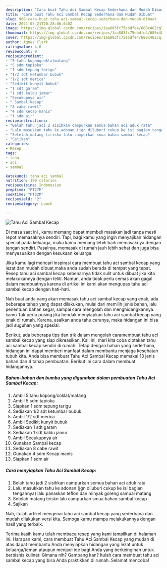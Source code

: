 ```yaml
---
description: "Cara buat Tahu Aci Sambal Kecap Sederhana dan Mudah Dibuat"
title: "Cara buat Tahu Aci Sambal Kecap Sederhana dan Mudah Dibuat"
slug: 908-cara-buat-tahu-aci-sambal-kecap-sederhana-dan-mudah-dibuat
date: 2021-05-21T20:28:06.040Z
image: https://img-global.cpcdn.com/recipes/1aa803fc75ebdfe4/680x482cq70/tahu-aci-sambal-kecap-foto-resep-utama.jpg
thumbnail: https://img-global.cpcdn.com/recipes/1aa803fc75ebdfe4/680x482cq70/tahu-aci-sambal-kecap-foto-resep-utama.jpg
cover: https://img-global.cpcdn.com/recipes/1aa803fc75ebdfe4/680x482cq70/tahu-aci-sambal-kecap-foto-resep-utama.jpg
author: Agnes Clark
ratingvalue: 4.6
reviewcount: 9
recipeingredient:
- "5 tahu kopongcoklatmatang"
- "5 sdm tapioka"
- "1 sdm tepung terigu"
- "1/2 sdt ketumbar bubuk"
- "1/2 sdt merica"
- "Sedikit kunyit bubuk"
- "1 sdt garam"
- "1 sdt kaldu jamur"
- "Secukupnya air"
- " Sambal kecap"
- "8 cabe rawit"
- "4 sdm Kecap manis"
- "1 sdm air"
recipeinstructions:
- "Belah tahu jadi 2 sisihkan campurkan semua bahan aci aduk rata"
- "Lalu masukkan tahu ke adonan (jgn diluburi cukup ke isi bagian tengahnya) lalu panaskan teflon dan minyak goreng sampai matang"
- "Setelah matang tiriskn lalu campurkan smua bahan sambal kecap"
- "Sajikan"
categories:
- Resep
tags:
- tahu
- aci
- sambal

katakunci: tahu aci sambal 
nutrition: 190 calories
recipecuisine: Indonesian
preptime: "PT27M"
cooktime: "PT32M"
recipeyield: "2"
recipecategory: Lunch

---
```



![Tahu Aci Sambal Kecap](https://img-global.cpcdn.com/recipes/1aa803fc75ebdfe4/680x482cq70/tahu-aci-sambal-kecap-foto-resep-utama.jpg)

Di masa  saat ini , kamu memang dapat membeli masakan jadi tanpa mesti repot memasaknya sendiri. Tapi, bagi kamu yang ingin menyajikan hidangan special pada keluarga, maka kamu memang lebih baik memasaknya dengan tangan sendiri. Pasalnya, memasak di rumah jauh lebih sehat dan juga bisa menyesuaikan dengan kesukaan keluarga.

Jika kamu lagi mencari inspirasi cara membuat tahu aci sambal kecap yang lezat dan mudah dibuat,maka anda sudah berada di tempat yang tepat. Resep tahu aci sambal kecap  sebenarnya tidak sulit untuk dibuat jika kita melakukannya dengan teliti. Namun, anda tidak perlu cemas akan gagal dalam membuatnya 
karena di artikel ini kami akan mengupas tahu aci sambal kecap dengan hati-hati.  



Nah buat anda yang akan memasak tahu aci sambal kecap yang enak, ada beberapa tahap yang dapat dilakukan, mulai dari memilih jenis bahan, lalu penentuan bahan segar, sampai cara mengolah dan menghidangkannya. kamu Tak perlu pusing jika hendak menyiapkan tahu aci sambal kecap yang enak di rumah. Karena, asalkan anda  tahu caranya, maka hidangan ini bisa jadi suguhan yang spesial.

Berikut, ada beberapa tips dan trik dalam mengolah caramembuat tahu aci sambal kecap yang siap dikreasikan. Kali ini, mari kita coba ciptakan tahu aci sambal kecap sendiri di rumah. Tetap dengan bahan yang sederhana, hidangan ini dapat memberi manfaat dalam membantu menjaga kesehatan tubuh kita. Anda bisa membuat Tahu Aci Sambal Kecap memakai 13 jenis bahan dan 4 tahap pembuatan. Berikut ini cara dalam membuat hidangannya.

<!--inarticleads1-->

##### Bahan-bahan dan bumbu yang digunakan dalam pembuatan Tahu Aci Sambal Kecap:

1. Ambil 5 tahu kopong/coklat/matang
1. Ambil 5 sdm tapioka
1. Siapkan 1 sdm tepung terigu
1. Sediakan 1/2 sdt ketumbar bubuk
1. Ambil 1/2 sdt merica
1. Ambil Sedikit kunyit bubuk
1. Sediakan 1 sdt garam
1. Sediakan 1 sdt kaldu jamur
1. Ambil Secukupnya air
1. Gunakan  Sambal kecap
1. Sediakan 8 cabe rawit
1. Gunakan 4 sdm Kecap manis
1. Siapkan 1 sdm air




<!--inarticleads2-->

##### Cara menyiapkan Tahu Aci Sambal Kecap:

1. Belah tahu jadi 2 sisihkan campurkan semua bahan aci aduk rata
1. Lalu masukkan tahu ke adonan (jgn diluburi cukup ke isi bagian tengahnya) lalu panaskan teflon dan minyak goreng sampai matang
1. Setelah matang tiriskn lalu campurkan smua bahan sambal kecap
1. Sajikan




Nah, itulah artikel mengenai  tahu aci sambal kecap  yang sederhana dan mudah dilakukan versi kita. Semoga kamu mampu melakukannya dengan hasil yang terbaik. 

Terima kasih kamu telah membaca resep yang kami tampilkan di halaman ini. Harapan kami, cara membuat  Tahu Aci Sambal Kecap yang mudah di atas dapat membantu Anda menyiapkan hidangan yang lezat untuk keluarga/teman ataupun menjadi ide bagi Anda yang berkeinginan untuk berbisnis kuliner. Gimana nih? Gampang kan? Itulah cara membuat tahu aci sambal kecap yang bisa Anda praktikkan di rumah. Selamat mencoba!

